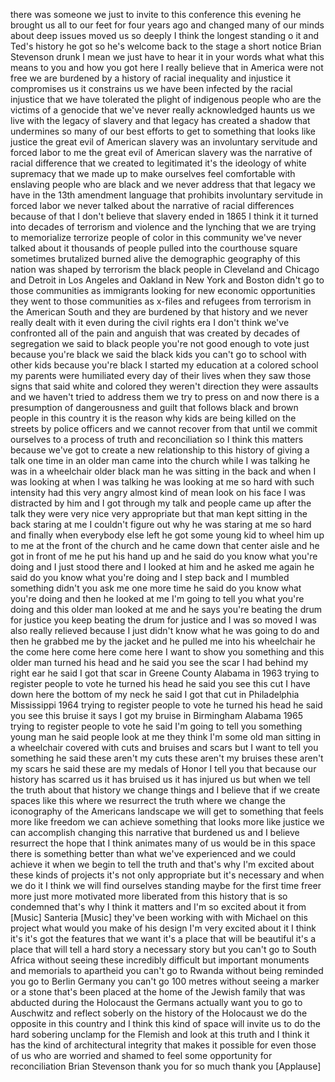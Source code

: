 
there was someone we just
to invite to this conference this
evening he brought us all to our feet
for four years ago and changed many of
our minds about deep issues moved us so
deeply I think the longest standing o it
and Ted&#39;s history he got so he&#39;s welcome
back to the stage a short notice Brian
Stevenson
drunk
I mean we just have to hear it in your
words what what this means to you and
how you got here I really believe that
in America were not free we are burdened
by a history of racial inequality and
injustice it compromises us it
constrains us we have been infected by
the racial injustice that we have
tolerated the plight of indigenous
people who are the victims of a genocide
that we&#39;ve never really acknowledged
haunts us we live with the legacy of
slavery and that legacy has created a
shadow that undermines so many of our
best efforts to get to something that
looks like justice the great evil of
American slavery was an involuntary
servitude and forced labor to me the
great evil of American slavery was the
narrative of racial difference that we
created to legitimated it&#39;s the ideology
of white supremacy that we made up to
make ourselves feel comfortable with
enslaving people who are black and we
never address that that legacy we have
in the 13th amendment language that
prohibits involuntary servitude in
forced labor we never talked about the
narrative of racial differences because
of that I don&#39;t believe that slavery
ended in 1865 I think it it turned into
decades of terrorism and violence and
the lynching that we are trying to
memorialize terrorize people of color in
this community we&#39;ve never talked about
it
thousands of people pulled into the
courthouse square sometimes brutalized
burned alive the demographic geography
of this nation was shaped by terrorism
the black people in Cleveland and
Chicago and Detroit in Los Angeles and
Oakland in New York and Boston didn&#39;t go
to those communities as immigrants
looking for new economic opportunities
they went to those communities as
x-files and refugees from terrorism in
the American South and they are burdened
by that history and we never really
dealt with it even during the civil
rights era I don&#39;t think we&#39;ve
confronted all of the pain and anguish
that was created by decades of
segregation we said to black people
you&#39;re not good enough to vote just
because you&#39;re black we said the black
kids you can&#39;t go to school with other
kids because you&#39;re black I started my
education at a colored school my parents
were humiliated every day of their lives
when they saw those signs that said
white and colored they weren&#39;t direction
they were assaults and we haven&#39;t tried
to address them we try to press on and
now there is a presumption of
dangerousness and guilt that follows
black and brown people in this country
it is the reason why kids are being
killed on the streets by police officers
and we cannot recover from that until we
commit ourselves to a process of truth
and reconciliation so I think this
matters because we&#39;ve got to create a
new relationship to this history of
giving a talk one time in an older man
came into the church while I was talking
he was in a wheelchair older black man
he was sitting in the back and when I
was looking at when I was talking he was
looking at me so hard with such
intensity had this very angry almost
kind of mean look on his face I was
distracted by him and I got through my
talk and people came up after the talk
they were very nice very appropriate but
that man kept sitting in the back
staring at me I couldn&#39;t figure out why
he was staring at me so hard and finally
when everybody else left he got some
young kid to wheel him up to me at the
front of the church and he came down
that center aisle and he got in front of
me he put his hand up and he said do you
know what you&#39;re doing and I just stood
there and I looked at him and he asked
me again he said do you know what you&#39;re
doing and I step back and I mumbled
something didn&#39;t you ask me one more
time he said do you know what you&#39;re
doing and then he looked at me I&#39;m going
to tell you what you&#39;re doing and this
older man looked at me and he says
you&#39;re beating the drum for justice you
keep beating the drum for justice and I
was so moved I was also really relieved
because I just didn&#39;t know what he was
going to do and then he grabbed me by
the jacket and he pulled me into his
wheelchair he the come here come here
come here I want to show you something
and this older man turned his head and
he said you see the scar I had behind my
right ear he said I got that scar in
Greene County Alabama in 1963 trying to
register people to vote he turned his
head he said you see this cut I have
down here the bottom of my neck he said
I got that cut in Philadelphia
Mississippi 1964 trying to register
people to vote he turned his head he
said you see this bruise it says I got
my bruise in Birmingham Alabama 1965
trying to register people to vote he
said I&#39;m going to tell you something
young man he said people look at me they
think I&#39;m some old man sitting in a
wheelchair covered with cuts and bruises
and scars but I want to tell you
something he said these aren&#39;t my cuts
these aren&#39;t my bruises these aren&#39;t my
scars he said these are my medals of
Honor
I tell you that because our history has
scarred us it has bruised us it has
injured us but when we tell the truth
about that history we change things and
I believe that if we create spaces like
this where we resurrect the truth where
we change the iconography of the
Americans landscape we will get to
something that feels more like freedom
we can achieve something that looks more
like justice we can accomplish changing
this narrative that burdened us and I
believe resurrect the hope that I think
animates many of us would be in this
space there is something better than
what we&#39;ve experienced and we could
achieve it when we begin to tell the
truth and that&#39;s why I&#39;m excited about
these kinds of projects it&#39;s not only
appropriate but it&#39;s necessary and when
we do it I think we will find ourselves
standing maybe for the first time freer
more just more motivated more liberated
from this history that is so condemned
that&#39;s why I think it matters and I&#39;m so
excited about it from
[Music]
Santeria
[Music]
they&#39;ve been working with with Michael
on this project what would you make of
his design I&#39;m very excited about it I
think it&#39;s it&#39;s got the features that we
want it&#39;s a place that will be beautiful
it&#39;s a place that will tell a hard story
a necessary story but you can&#39;t go to
South Africa without seeing these
incredibly difficult but important
monuments and memorials to apartheid you
can&#39;t go to Rwanda without being
reminded you go to Berlin Germany you
can&#39;t go 100 metres without seeing a
marker or a stone that&#39;s been placed at
the home of the Jewish family that was
abducted during the Holocaust the
Germans actually want you to go to
Auschwitz and reflect soberly on the
history of the Holocaust we do the
opposite in this country and I think
this kind of space will invite us to do
the hard sobering unclamp
for the Flemish and look at this truth
and I think it has the kind of
architectural integrity that makes it
possible for even those of us who are
worried and shamed to feel some
opportunity for reconciliation Brian
Stevenson thank you for so much thank
you
[Applause]
